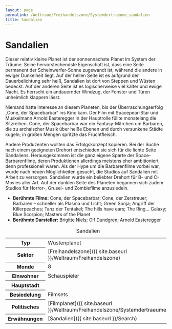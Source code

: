 ```yaml
---
layout: page
permalink: /Weltraum/Freihandelszone/Systemdertraeume_sandalien
title: Sandalien
---
```



# Sandalien


Dieser relativ kleine Planet ist der sonnennächste Planet im System der Träume. Seine hervorstechendste Eigenschaft ist, dass eine Seite permanent der Scheinwerfer-Sonne zugewandt ist, während die andere in ewiger Dunkelheit liegt. Auf der hellen Seite ist es aufgrund der Dauerbelichtung sehr heiß, Sandalien ist dort von Steppen und Wüsten bedeckt. Auf der anderen Seite ist es logischerweise viel kälter und ewige Nacht. Es herrscht ein andauernder Windzug, der Fenster und Türen unheimlich klappern lässt.

Niemand hatte Interesse an diesem Planeten, bis der Überraschungserfolg &bdquo;Cone, der Spacebarbar&ldquo; ins Kino kam. Der Film mit Spacepear-Star und Muskelmann Arnold Easteregger in der Hauptrolle füllte monatelang die Sitzreihen. Cone, der Spacebarbar war ein Fantasy-Märchen um Barbaren, die zu archaischer Musik über heiße Ebenen und durch versunkene Städte kugeln; in großen Mengen spritzte das Fruchtfleisch.

Andere Produzenten wollten das Erfolgskonzept kopieren. Bei der Suche nach einem geeigneten Drehort entschieden sie sich für die lichte Seite Sandaliens. Herausgekommen ist die ganz eigene Sparte der Space-Barbarenfilme, deren Produktionen allerdings meistens eher ambitioniert denn professionell waren. Als der Hype um die Barbarenfilme vorbei war, wurde nach neuen Möglichkeiten gesucht, die Studios auf Sandalien mit Arbeit zu versorgen. Sandalien wurde ein beliebter Drehort für B- und C-Movies aller Art. Auf der dunklen Seite des Planeten begannen sich zudem Studios für Horror-, Grusel- und Zombiefilme anzusiedeln.

- **Berühmte Filme:** Cone, der Spacebarbar; Cone, der Zerstreuer; Barbaren – schneller als Plasma und Licht; Green Sonja; Angriff der Killerpeaches; Tanz der Tentakel; The hills have ears; The Ring&hellip; Galaxy; Blue Scorpion; Masters of the Planet
- **Berühmte Darsteller:** Brigitte Niels; Olf Dundgren; Arnold Easteregger


<aside>
<table data-type="planet">
<caption>Sandalien</caption>
<tbody>
<tr><th>Typ</th><td>Wüstenplanet</td></tr>
<tr><th>Sektor</th><td>[Freihandelszone]({{ site.baseurl }}/Weltraum/Freihandelszone)</td></tr>
<tr><th>Monde</th><td>8</td></tr>
<tr><th>Einwohner</th><td>Schauspieler</td></tr>
<tr><th>Hauptstadt</th><td> </td></tr>
<tr><th>Besiedelung</th><td>Filmsets</td></tr>
<tr><th>Politisches</th><td>[Filmplanet]({{ site.baseurl }}/Weltraum/Freihandelszone/Systemdertraeume)</td></tr>
<tr><th>Erwähnungen</th><td>[Sandalien]({{ site.baseurl }}/Search)</td></tr>
</tbody>
</table>

</aside>

